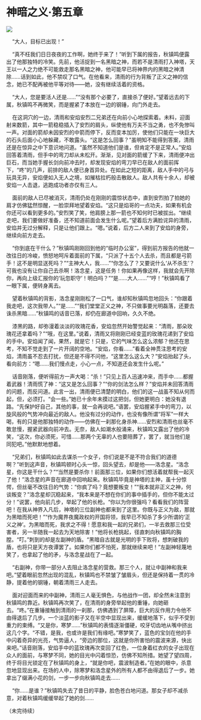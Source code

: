 # 神暗之义·第五章
<img src="http://i0.hdslb.com/bfs/article/6f91bf4905c5f39c938e0cf74c4458609ecc7576.jpg@140w_186h.webp">


<p> 
    “大人，目标已出现！”

    “真不枉我们日日夜夜的工作啊，她终于来了！”听到下属的报告，秋镇鸣便露出了他那独特的冷笑。先前，他活捉到一名黑暗之神，而若不是清雨打入神塔，天王以一人之力绝不可能救走那名黑暗之神，他可能早已将神界内的黑暗之神清除……话到如此，他不禁叹了口气。在他看来，清雨的行为背叛了正义之神的信念，她已不配再被他平等对待——她，没有继续活着的资格。

    “大人，您是要活人还是……”“没有那个必要了，直接杀了便好。”望着远去的下属，秋镇鸣不再微笑，而是握紧了本放在一边的钢锤，向门外走去。

    在这洞穴的一边，清雨和安焰安烈二兄弟还在向前小心地探索着。未料，迎面射来数箭，其中一箭稳稳插入了安烈的肩头，纵使他有万夫不当之勇，也不免惨叫一声。对面的箭却未因安烈的中箭而停下，反而变本加厉，使他们只能在一块巨大的石头后面小心地躲藏，不敢露头。“这是怎么回事？”虽明知不能得到答案，清雨还是在惊异之中下意识地问道。“虽然不知道他们是谁，但肯定不是正常人。”安焰回答着清雨，但手中的弯刀却从未松开。渐渐，见对面的箭缓了下来，清雨便冲出巨石，而当她手握长剑向前冲去时，却发现安焰的弯刀早已在敌人的面前挥下，“咚”的几声，前排的敌人便已身首异处。在如此之短的距离，敌人手中的弓与玩具无异，安焰便如入无人之境，如摧枯拉朽般击散敌人。敌人共有十余人，却被安焰一人击退，逃跑成功者亦仅有三人。

    面前的敌人已尽被消灭，清雨仍处在刚刚的震惊状态中，直到安烈拍了拍她的肩才仿佛猛然惊醒，一脸崇拜地望着安焰。“这只是焰哥的一点功夫，如果有机会你还可以看到更多的。”安烈笑了笑，他肩膀上那一箭也不知何时已被拔出。“继续走吧，我们要做好准备，还不知道前面会发生什么呢。”望着后方满脸诧异的清雨，安焰并无过分解释，只是让他们跟上。“嗯。”说着，后方二人来到了安焰的身旁，继续向前方走去。

    “你到底在干什么？”秋镇鸣刚刚回到他的“临时办公室”，得到前方报告的他就一改往日的冷峻，愤怒地呵斥着面前的下属，“只派了十五个人去杀，而且都是弓箭手！这不是明显送死吗？”“主神大人，我……”“你怎么了？又要说什么‘从不杀生’？可我也没有让你自己去杀啊！洛念星，这是任务！你如果再像这样，我就会先开除你，再向上级汇报你的‘玩忽职守’！明白吗？”“是……大人……”“哼！”秋镇鸣看了一眼下属，便转身离去。

    望着秋镇鸣的背影，洛念星刚刚松了一口气，谁却知秋镇鸣忽地回头：“你跟着我走吧，这次我带人。”“是……”“我们堂堂正义之神，不只做事要光明磊落，还要去诛杀黑暗……”秋镇鸣的话音已落，却仍在廊道中回响，久久不绝。

    漆黑的路，却弥漫着淡淡的玫瑰花香，安焰忽然开始警觉起来：“清雨，那朵玫瑰花还拿着吗？”“哦，在这里。”说着，清雨又将刚刚已经变蓝的玫瑰花递到了安焰的手中。安焰闻了闻，果然，就是它！只是，它的气味怎么这么浓郁？他还在思考，不知不觉走到了一片开阔的空地。“安焰，你看……”看着全神贯注思考的安焰，清雨虽不忍去打扰，但还是不得不问他，“这里怎么这么大？”安焰抬起了头，看向前方：“嗯……我们慢点走，小心一点，不知道还会发生什么呢。”

    话音刚落，便听得前方一声大喝：“杀！”只见上百人迅速冲来，而手中……都握着武器！清雨慌了神：“这又是怎么回事？”“你的剑法怎么样？”安焰并未回答清雨的问题，而反问道。此言一出，清雨便已清楚的明白，他们的这一战虽不知从何而起，但，必须打。“会一些。”她已十余年未摸过这把剑，但她更明白：她没有退路。“先保护好自己，其他的事，就一会再说吧。”语罢，安焰握紧手中的弯刀，以旋风般的气势冲向最近的敌人。他没有过分的动作，也没有像所谓“将军”一样大喝，有的只是他那独特的动作——仿佛在一刹那化身杀神……安烈和清雨也丝毫不敢怠慢，握紧武器向前冲去。无奈，敌人如潮水般涌来，秋镇鸣又露出了他的冷笑，“这次，你必须死，可惜……那两个无辜的人也要陪葬了，罢了，就当他们是同犯吧。”他默默地想着。

    “兄弟们，秋镇鸣如此去谋杀一个女子，你们说是不是不符合我们的道德啊？”听到这声音，秋镇鸣顿时心头一惊，回头望去，却是他——洛念星。“洛念星，你这是干什么？”“当然是要杀你！前面那三位，如果你们想活着就帮我一起灭了他！”洛念星的声音在廊道中回响起来。秋镇鸣毕竟是神塔的主神，虽十分惊愕，但丝毫不改往日的气势：“你疯了吗？竟想要叛变！”“我本就非正义之神，何谈叛变？”洛念星却沉稳起来，“我本来是不想在你们的事中插手的，但你不能太过分！”说罢，他向前几步，举起了他的长枪。“你以为你很强吗？看看我们的阵营吧！在我从神界入凡后，神塔的三位副神也都来到了这里。你既与正义为敌，那就为黑暗而死吧！”“作为魔界夜魔政权的开国将领，我早已不知杀了多少所谓的‘正义之神’。为黑暗而死，我求之不得！愿意和我一起的兄弟们，一半去救那三位受害者，另一半随我一起去为天地除害！”他将长枪挑起，径直刺向秋镇鸣的胸膛。“叮。”刺到的却是左副神的盾。“黑暗自古就是光明的手下败将，想刺破我的盾，也将只是天方夜谭罢了。如果你们都不怕死，那就继续来吧！”左副神轻蔑地笑了，也拿起了他的矛，与洛念星战在了一起。

    “右副神，你带一部分人去阻止洛念星的营救。那三个人，就让中副神和我来吧。”望着眼前忽然出现的混乱，秋镇鸣也不禁皱了皱眉头，但还是保持着一贯的冷静，提着他的钢锤，朝着清雨三人走去。

    面对迎面而来的中副神，清雨三人毫无惧色，与他战作一团，却全然未注意到秋镇鸣的靠近。秋镇鸣再次笑了，在清雨的身旁举起他的重锤，向她砸去。“咚。”在重锤接触到清雨的一刹那，仿佛遇到了屏障，巨大的反作用力令他不由得退后了几步。一个淡蓝的影子又在半空中显现出来，缓缓地落下，似乎不受到重力的束缚。“又是你，寒梦……”秋镇鸣的表情逐渐僵硬，咬牙切齿地从嘴中挤出这几个字。“不错，是我，也或许是我们有缘吧。”寒梦笑了，蓝色的宝剑在他的手中闪着奇异的光亮，气势逼人，“旁边的那位，这就是你所害怕的震波来源，快出来吧。”话音刚落，安焰手中的蓝玫瑰再次变回了红色，一位身着红衣的女子出现在众人的面前，与寒梦不同，她的目光中闪着惊恐，仿佛不知所措。她望了望四周，终于将目光锁定在了秋镇鸣的身上，“就是你吧，震波制造者。”在她的眼中，杀意忽地显现出来。在场的人中，除寒梦和洛念星外的所有人都不由得退后了一步。她拿出了缀满小花的剑，一步一步向秋镇鸣走去……

    “你……是谁？”秋镇鸣失去了昔日的平静，脸色苍白地问道。那女子却不减杀意，对着秋镇鸣缓缓举起了她的剑……



（未完待续）
<p/>
